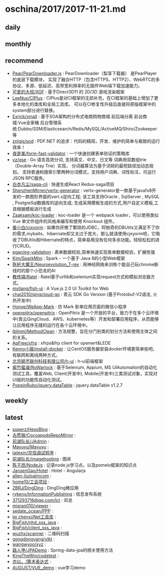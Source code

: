 # oschina/2017/2017-11-21.md



## daily



## monthly



## recommend

- [Pear/PearDownloader.js](http://git.oschina.net/PearInc/PearDownloader.js) : PearDownloader（梨享下载器） 是PearPlayer的底层下载模块， 实现了融合HTTP（包含HTTPS、HTTP2）、WebRTC的多协议、多源、低延迟、高带宽利用率的无插件Web端下载加速能力。
- [可爱的大叔/XGF](http://git.oschina.net/kadds/XGF) : 基于Direct3D11 的 2D/3D 游戏渲染框架
- [LeeNux/CIPlus](http://git.oschina.net/leenux/CIPlus) : CIPlus是对CI框架的无损补充，在CI框架的基础上增加了更多本地化的类库和全局工具库。 可以在CI修复性升级后直接将原版框架中的system部分进行替换。
- [Exrick/xmall](http://git.oschina.net/Exrick/xmall) : 基于SOA架构的分布式电商购物商城 前后端分离 前台商城:Vue全家桶 后台管理系统:Dubbo/SSM/Elasticsearch/Redis/MySQL/ActiveMQ/Shiro/Zookeeper等
- [znlgis/sod](http://git.oschina.net/znlgis/sod) : PDF.NET 的追求：代码的精简，开发、维护的简单与极致的运行效率！
- [夜是美/form-fast-validator](http://git.oschina.net/ntbl/form-fast-validator) : 一个快速创建表单验证的策略库
- [vz/gse](http://git.oschina.net/veni0/gse) : Go 语言高效分词, 支持英文、中文、日文等 词典用双数组trie（Double-Array Trie）实现， 分词器算法为基于词频的最短路径加动态规划。 支持普通和搜索引擎两种分词模式，支持用户词典、词性标注，可运行JSON RPC服务。
- [白衣凡尘/saga-cli](http://git.oschina.net/daoxiaozhang/saga-cli) : 快速生成React Redux-saga项目
- [ShenzhenMirren/vertx-generator](http://git.oschina.net/duhua/vertx-generator) : vertx-generator是一款基于javafx8开发的一款图形界面的vert.x逆向工程; 该工具支持Oracle , SqlServer , MySQL , PostgreSql数据库的逆向生成; 生成采用模板生成的方式,用户自定义模板,工具根据模板进行生成
- [Zaaksam/koc-loader](http://git.oschina.net/zaaksam/koc-loader) : koc-loader 是一个 webpack loader，可以使用类似 Vue 单文件组件的风格来编写和使用 Knockout 组件。
- [姜小白/cjxyorm](http://git.oschina.net/jfhb/CJXYORM) : 如果你厌倦了繁琐的JDBC，阿帕奇的DBUtils又满足不了你的需求,mybaits、hibernate却又太过于庞大，那么就请使用cjxyorm吧，它吸收了DBUtils和Hibernate的特点，简单易用没有任何多余功能。轻轻松松的进行CRUD。
- [egan/eg-validation](http://git.oschina.net/egzosn/eg-validation) : 表单数据校验,简单快速实现表单数据校验，扩展性强
- [Kim/SparkMini](http://git.oschina.net/liloo/SparkMini) : Spark - 一个基于 Java 8的小型Web框架
- [陈轩大魔王/Neuroevolution_T-rex](http://git.oschina.net/cxwithyxy/Neuroevolution_T-rex) : 用神经网络来训练个能自己玩chrome断线时的那个小恐龙的AI
- [教传铎/Ratel](http://git.oschina.net/jiaochuanduo/Ratel) : Ratel基于urllib和selenium实现request方式和模拟浏览器方式。
- [myliang/fish-ui](http://git.oschina.net/myliang/fish-ui) : A Vue.js 2.0 UI Toolkit for Web
- [chai2010/qingcloud-go](http://git.oschina.net/chai2010/qingcloud-go) : 青云 SDK Go Version (基于Protobuf-V2语法, 火热开发中)
- [Honye/WeApp-Mark](http://git.oschina.net/x1299906945/Mark) : 仿 Mark 影单应用页面的微信小程序
- [openpitrix/openpitrix](http://git.oschina.net/openpitrix/openpitrix) : OpenPitrix 是一个开放的平台，致力于在多个云环境中(青云QingCloud、AWS、kubernetes等）开发和部署应用程序，从而能够让应用程序无缝的运行在各个云环境中。
- [lblinmi/MethodClean](http://git.oschina.net/lblinmi/MethodClear) : 方法规整，旨在分门别类的划分方法和使用主体之间的关系。
- [ApFree/xfrp](http://git.oschina.net/apfree/xfrp) : xfrps&frp client for openwrt&LEDE
- [Kenny小狼/install-docker](http://git.oschina.net/kennylee/install-docker) : 让CentOS服务器安装docker环境更简单些吧。有联网和离线两种方式。
- [北京颖杰联创科技有限公司/h-ui](http://git.oschina.net/yingjienet/h-ui) : h-ui前端框架
- [紫竹蜚凝/RoWarlock](http://git.oschina.net/NateFord/RoWarlock) : 基于Selenium, Appium, MS UIAutomaiton的自动化测试工具，覆盖Web, Client(开发中), Mobile(开发中)三类测试对象，实现对UI层的功能性自动化测试。
- [PoppinRubo/jquery.dataTable](http://git.oschina.net/PoppinRubo/jquery.dataTable) : jquery.dataTable v1.2.7


## weekly



## latest

- [superz/HexoBlog](http://git.oschina.net/superzchao/HexoBlog) : 
- [古愿狼/CocoapodsRepoMirror](http://git.oschina.net/moshiwu/CocoapodsRepoMirror) : 
- [前湖队长/JAdmin](http://git.oschina.net/qianhuduizhang/j-admin) : 
- [Mayuyu/Mayuyu](http://git.oschina.net/WatanabeMayu/Mayuyu) : 
- [lailexin/京信调试程序](http://git.oschina.net/lailexin/ComboDebuger) : 
- [前湖队长/imagehosting](http://git.oschina.net/qianhuduizhang/imagehosting) : 图床
- [陈子昂/NodeJs](http://git.oschina.net/jiazurongyu/NodeJs) : 记录node.js学习点，以及pomelo框架的知识点
- [JansenGao/Hotel](http://git.oschina.net/JansenGao/Hotel) : Hotel - Angularjs
- [allen-liu/palmcom](http://git.oschina.net/rockit/palmcom) : 
- [home10/工会项目](http://git.oschina.net/121110253/GongHuiXiangMu) : 
- [ZBRJ/DingDing](http://git.oschina.net/ZBRJ/DingDing) : DingDing微应用
- [rykenx/InformationPublishing](http://git.oschina.net/rykenx/InformationPublishing) : 信息发布系统
- [371293716@qq.com/lct](http://git.oschina.net/linsiming/lct) : 邓总
- [misran010/viewer](http://git.oschina.net/www.okyan.com/viewer) : 
- [sedate_ocean/PPP](http://git.oschina.net/sedate_ocean/PPP) : 
- [lei chenxi/Net工具库](http://git.oschina.net/qiankun01/NetGongJuKu) : 
- [BigFish/nhd_sss_java](http://git.oschina.net/bigfish1026/nhd_sss_java) : 
- [BigFish/client_sss_java](http://git.oschina.net/bigfish1026/client_sss_java) : 
- [wuzhx/scanner](http://git.oschina.net/wuzhx/scanner) : 二维码扫描
- [gongdongyang/ylkt](http://git.oschina.net/gongdongyang/ylkt) : 
- [wangwyoo/xyz](http://git.oschina.net/wangwyoo/xyz) : 
- [路人甲/JPADemo](http://git.oschina.net/null_065_1270/JPADemo) : Spring-data-jpa的相关使用方法
- [KingTheWin/codetest](http://git.oschina.net/KingTheWin/codetest) : 
- [亦以。/算术表达式](http://git.oschina.net/sishe/SuanShuBiaoDaShi) : 
- [AUGUST/VUE_demo](http://git.oschina.net/augusttty/VUE_demo) : vue学习demo